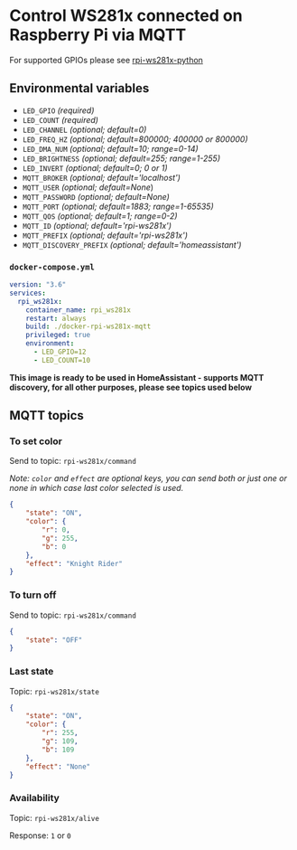 # Control WS281x connected on Raspberry Pi via MQTT
For supported GPIOs please see [rpi-ws281x-python](https://github.com/rpi-ws281x/rpi-ws281x-python/blob/master/library/README.rst)

## Environmental variables
- `LED_GPIO` *(required)*
- `LED_COUNT` *(required)*
- `LED_CHANNEL` *(optional; default=0)*
- `LED_FREQ_HZ` *(optional; default=800000; 400000 or 800000)*
- `LED_DMA_NUM` *(optional; default=10; range=0-14)*
- `LED_BRIGHTNESS` *(optional; default=255; range=1-255)*
- `LED_INVERT` *(optional; default=0; 0 or 1)*
- `MQTT_BROKER` *(optional; default='localhost')*
- `MQTT_USER` *(optional; default=None*)
- `MQTT_PASSWORD` *(optional; default=None)*
- `MQTT_PORT` *(optional; default=1883; range=1-65535)*
- `MQTT_QOS` *(optional; default=1; range=0-2)*
- `MQTT_ID`   *(optional; default='rpi-ws281x')*
- `MQTT_PREFIX`  *(optional; default='rpi-ws281x')*
- `MQTT_DISCOVERY_PREFIX` *(optional; default='homeassistant')*


### `docker-compose.yml`
```yaml
version: "3.6"
services:  
  rpi_ws281x:
    container_name: rpi_ws281x
    restart: always
    build: ./docker-rpi-ws281x-mqtt
    privileged: true
    environment:
      - LED_GPIO=12
      - LED_COUNT=10
```

**This image is ready to be used in HomeAssistant - supports MQTT discovery, for all other purposes, please see topics used below**

## MQTT topics
### To set color
Send to topic: `rpi-ws281x/command`

*Note: `color` and `effect` are optional keys, you can send both or just one or none in which case last color selected is used.*
```json
{
    "state": "ON",
    "color": {
        "r": 0,
        "g": 255,
        "b": 0
    },
    "effect": "Knight Rider"
}
```

### To turn off
Send to topic: `rpi-ws281x/command`
```json
{
    "state": "OFF"
}
```

### Last state
Topic: `rpi-ws281x/state`
```json
{
    "state": "ON",
    "color": {
        "r": 255,
        "g": 109,
        "b": 109
    },
    "effect": "None"
}
```

### Availability
Topic: `rpi-ws281x/alive`

Response: `1` or `0`
